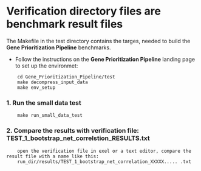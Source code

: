 # Verification directory files are benchmark result files
The Makefile in the test directory contains the targes, needed to build the **Gene Prioritization Pipeline** benchmarks.


* Follow the instructions on the **Gene Prioritization Pipeline** landing page to set up the environmet:
```
    cd Gene_Prioritization_Pipeline/test
    make decompress_input_data
    make env_setup
```
### 1. Run the small data test
```
    make run_small_data_test
```

### 2. Compare the results with verification file: TEST_1_bootstrap_net_correlstion_RESULTS.txt
```
    open the verification file in exel or a text editor, compare the result file with a name like this:
    run_dir/results/TEST_1_bootstrap_net_correlation_XXXXX..... .txt
```

